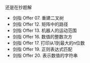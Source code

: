 还是在抄题解
- 剑指 Offer 07. 重建二叉树
- 剑指 Offer 12. 矩阵中的路径
- 剑指 Offer 13. 机器人的运动范围
- 剑指 Offer 16. 数值的整数次方
- 剑指 Offer 17. 打印从1到最大的n位数
- 剑指 Offer 19. 正则表达式匹配
- 剑指 Offer 20. 表示数值的字符串